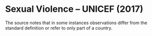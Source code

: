 # Sexual Violence – UNICEF (2017)

The source notes that in some instances observations differ from the standard definition or refer to only part of a country. 